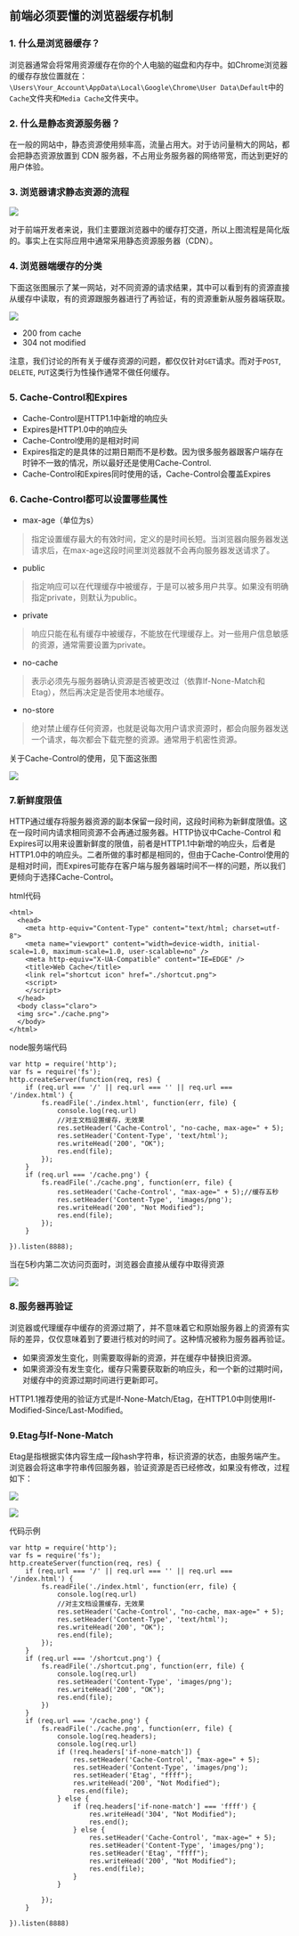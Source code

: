 ## 前端必须要懂的浏览器缓存机制


### 1. 什么是浏览器缓存？

浏览器通常会将常用资源缓存在你的个人电脑的磁盘和内存中。如Chrome浏览器的缓存存放位置就在：`\Users\Your_Account\AppData\Local\Google\Chrome\User Data\Default`中的`Cache`文件夹和`Media Cache`文件夹中。

### 2. 什么是静态资源服务器？

在一般的网站中，静态资源使用频率高，流量占用大。对于访问量稍大的网站，都会把静态资源放置到 CDN 服务器，不占用业务服务器的网络带宽，而达到更好的用户体验。

### 3. 浏览器请求静态资源的流程

![](https://github.com/zuopf769/notebook/blob/master/fe/%E5%89%8D%E7%AB%AF%E5%BF%85%E9%A1%BB%E8%A6%81%E6%87%82%E7%9A%84%E6%B5%8F%E8%A7%88%E5%99%A8%E7%BC%93%E5%AD%98%E6%9C%BA%E5%88%B6/1.png)


对于前端开发者来说，我们主要跟浏览器中的缓存打交道，所以上图流程是简化版的。事实上在实际应用中通常采用静态资源服务器（CDN）。



### 4. 浏览器端缓存的分类

下面这张图展示了某一网站，对不同资源的请求结果，其中可以看到有的资源直接从缓存中读取，有的资源跟服务器进行了再验证，有的资源重新从服务器端获取。

![](https://github.com/zuopf769/notebook/blob/master/fe/%E5%89%8D%E7%AB%AF%E5%BF%85%E9%A1%BB%E8%A6%81%E6%87%82%E7%9A%84%E6%B5%8F%E8%A7%88%E5%99%A8%E7%BC%93%E5%AD%98%E6%9C%BA%E5%88%B6/2.png)


+ 200 from cache
+ 304 not modified

注意，我们讨论的所有关于缓存资源的问题，都仅仅针对`GET`请求。而对于`POST`, `DELETE`, `PUT`这类行为性操作通常不做任何缓存。


### 5. Cache-Control和Expires

+ Cache-Control是HTTP1.1中新增的响应头
+ Expires是HTTP1.0中的响应头
+ Cache-Control使用的是相对时间
+ Expires指定的是具体的过期日期而不是秒数。因为很多服务器跟客户端存在时钟不一致的情况，所以最好还是使用Cache-Control.
+ Cache-Control和Expires同时使用的话，Cache-Control会覆盖Expires

### 6. Cache-Control都可以设置哪些属性

+ max-age（单位为s）

> 指定设置缓存最大的有效时间，定义的是时间长短。当浏览器向服务器发送请求后，在max-age这段时间里浏览器就不会再向服务器发送请求了。

+ public 

> 指定响应可以在代理缓存中被缓存，于是可以被多用户共享。如果没有明确指定private，则默认为public。


+ private 

> 响应只能在私有缓存中被缓存，不能放在代理缓存上。对一些用户信息敏感的资源，通常需要设置为private。


+ no-cache

> 表示必须先与服务器确认资源是否被更改过（依靠If-None-Match和Etag），然后再决定是否使用本地缓存。


+ no-store 

> 绝对禁止缓存任何资源，也就是说每次用户请求资源时，都会向服务器发送一个请求，每次都会下载完整的资源。通常用于机密性资源。


关于Cache-Control的使用，见下面这张图

![](https://github.com/zuopf769/notebook/blob/master/fe/%E5%89%8D%E7%AB%AF%E5%BF%85%E9%A1%BB%E8%A6%81%E6%87%82%E7%9A%84%E6%B5%8F%E8%A7%88%E5%99%A8%E7%BC%93%E5%AD%98%E6%9C%BA%E5%88%B6/3.png)



### 7.新鲜度限值

HTTP通过缓存将服务器资源的副本保留一段时间，这段时间称为新鲜度限值。这在一段时间内请求相同资源不会再通过服务器。HTTP协议中Cache-Control 和 Expires可以用来设置新鲜度的限值，前者是HTTP1.1中新增的响应头，后者是HTTP1.0中的响应头。二者所做的事时都是相同的，但由于Cache-Control使用的是相对时间，而Expires可能存在客户端与服务器端时间不一样的问题，所以我们更倾向于选择Cache-Control。

html代码

```
<html>
  <head>
    <meta http-equiv="Content-Type" content="text/html; charset=utf-8">
    <meta name="viewport" content="width=device-width, initial-scale=1.0, maximum-scale=1.0, user-scalable=no" />
    <meta http-equiv="X-UA-Compatible" content="IE=EDGE" />
    <title>Web Cache</title>
    <link rel="shortcut icon" href="./shortcut.png">
    <script>
    </script>
  </head>
  <body class="claro">
  <img src="./cache.png">
  </body>
</html>
```
node服务端代码

```
var http = require('http');
var fs = require('fs');
http.createServer(function(req, res) {
    if (req.url === '/' || req.url === '' || req.url === '/index.html') {
        fs.readFile('./index.html', function(err, file) {
            console.log(req.url)
            //对主文档设置缓存，无效果
            res.setHeader('Cache-Control', "no-cache, max-age=" + 5);
            res.setHeader('Content-Type', 'text/html');
            res.writeHead('200', "OK");
            res.end(file);
        });
    }
    if (req.url === '/cache.png') {
        fs.readFile('./cache.png', function(err, file) {
            res.setHeader('Cache-Control', "max-age=" + 5);//缓存五秒
            res.setHeader('Content-Type', 'images/png');
            res.writeHead('200', "Not Modified");
            res.end(file);
        });
    }
    
}).listen(8888);
```

当在5秒内第二次访问页面时，浏览器会直接从缓存中取得资源

![](https://github.com/zuopf769/notebook/blob/master/fe/%E5%89%8D%E7%AB%AF%E5%BF%85%E9%A1%BB%E8%A6%81%E6%87%82%E7%9A%84%E6%B5%8F%E8%A7%88%E5%99%A8%E7%BC%93%E5%AD%98%E6%9C%BA%E5%88%B6/4.png)


### 8.服务器再验证

浏览器或代理缓存中缓存的资源过期了，并不意味着它和原始服务器上的资源有实际的差异，仅仅意味着到了要进行核对的时间了。这种情况被称为服务器再验证。

+ 如果资源发生变化，则需要取得新的资源，并在缓存中替换旧资源。
+ 如果资源没有发生变化，缓存只需要获取新的响应头，和一个新的过期时间，对缓存中的资源过期时间进行更新即可。


HTTP1.1推荐使用的验证方式是If-None-Match/Etag，在HTTP1.0中则使用If-Modified-Since/Last-Modified。


### 9.Etag与If-None-Match

Etag是指根据实体内容生成一段hash字符串，标识资源的状态，由服务端产生。浏览器会将这串字符串传回服务器，验证资源是否已经修改，如果没有修改，过程如下：


![](
https://github.com/zuopf769/notebook/blob/master/fe/%E5%89%8D%E7%AB%AF%E5%BF%85%E9%A1%BB%E8%A6%81%E6%87%82%E7%9A%84%E6%B5%8F%E8%A7%88%E5%99%A8%E7%BC%93%E5%AD%98%E6%9C%BA%E5%88%B6/5.png)


![](https://github.com/zuopf769/notebook/blob/master/fe/%E5%89%8D%E7%AB%AF%E5%BF%85%E9%A1%BB%E8%A6%81%E6%87%82%E7%9A%84%E6%B5%8F%E8%A7%88%E5%99%A8%E7%BC%93%E5%AD%98%E6%9C%BA%E5%88%B6/6.png)


代码示例

```
var http = require('http');
var fs = require('fs');
http.createServer(function(req, res) {
    if (req.url === '/' || req.url === '' || req.url === '/index.html') {
        fs.readFile('./index.html', function(err, file) {
            console.log(req.url)
            //对主文档设置缓存，无效果
            res.setHeader('Cache-Control', "no-cache, max-age=" + 5);
            res.setHeader('Content-Type', 'text/html');
            res.writeHead('200', "OK");
            res.end(file);
        });
    }
    if (req.url === '/shortcut.png') {
        fs.readFile('./shortcut.png', function(err, file) {
            console.log(req.url)
            res.setHeader('Content-Type', 'images/png');
            res.writeHead('200', "OK");
            res.end(file);
        })
    }
    if (req.url === '/cache.png') {
        fs.readFile('./cache.png', function(err, file) {
            console.log(req.headers);
            console.log(req.url)
            if (!req.headers['if-none-match']) {
                res.setHeader('Cache-Control', "max-age=" + 5);
                res.setHeader('Content-Type', 'images/png');
                res.setHeader('Etag', "ffff");
                res.writeHead('200', "Not Modified");
                res.end(file);
            } else {
                if (req.headers['if-none-match'] === 'ffff') {
                    res.writeHead('304', "Not Modified");
                    res.end();
                } else {
                    res.setHeader('Cache-Control', "max-age=" + 5);
                    res.setHeader('Content-Type', 'images/png');
                    res.setHeader('Etag', "ffff");
                    res.writeHead('200', "Not Modified");
                    res.end(file);
                }
            }
            
        });
    }
    
}).listen(8888)
```


